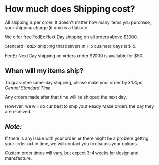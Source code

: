 # How much does Shipping cost?

All shipping is per order. It doesn't matter how many items you purchase, your shipping charge (if any) is a flat rate.

We offer free FedEx Next Day shipping on all orders above $2000.

Standard FedEx shipping that delivers in 1-5 business days is $15.

FedEx Next Day shipping on orders under $2000 is available for $50.

## When will my items ship?

To guarantee same-day shipping, please make your order by *3:00pm Central Standard Time*.

Any orders made after that time will be shipped the next day.

However, we will do our best to ship your Ready Made orders the day they are received.

## _Note:_

If there is any issue with your order, or there might be a problem getting your order out in time, we will contact you to discuss your options.

Custom order times will vary, but expect 3-4 weeks for design and manufacture.
